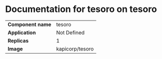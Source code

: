 # Documentation for tesoro on tesoro

|||
| --- | ---- |
| **Component name** | tesoro |
| **Application** | Not Defined |
| **Replicas** | 1 |
| **Image** | kapicorp/tesoro |

